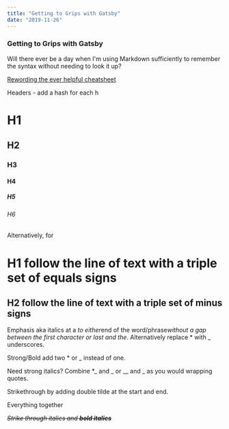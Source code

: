 ```yaml
---
title: "Getting to Grips with Gatsby"
date: "2019-11-26"
---
```


### Getting to Grips with Gatsby

Will there ever be a day when I'm using Markdown sufficiently to remember the syntax without needing to look it up?

[Rewording the ever helpful cheatsheet](https://github.com/adam-p/markdown-here/wiki/Markdown-Cheatsheet#links)

Headers - add a hash for each h

# H1

## H2

### H3

#### H4

##### H5

###### H6

Alternatively, for

# H1 follow the line of text with a triple set of equals signs

## H2 follow the line of text with a triple set of minus signs

Emphasis aka italics at a *to either*end of the word/phrase*without a gap between the first character or last and the*. Alternatively replace \* with \_ underscores.

Strong/Bold add two \* or \_ instead of one.

Need strong italics? Combine \*_ and \_ or \_\_ and _ as you would wrapping quotes.

Strikethrough by adding double tilde at the start and end.

Everything together

~~_Strike through italics and **bold italics**_~~
